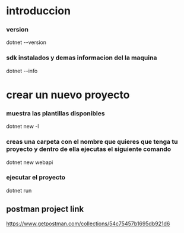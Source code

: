 # introduccion
### version
dotnet --version
### sdk instalados y demas informacion del la maquina
dotnet --info
# crear un nuevo proyecto
### muestra las plantillas disponibles
dotnet new -l
### creas una carpeta con el nombre que quieres que tenga tu proyecto y dentro de ella ejecutas el siguiente comando
dotnet new webapi
### ejecutar el proyecto
dotnet run

## postman project link
https://www.getpostman.com/collections/54c75457b1695db921d6
